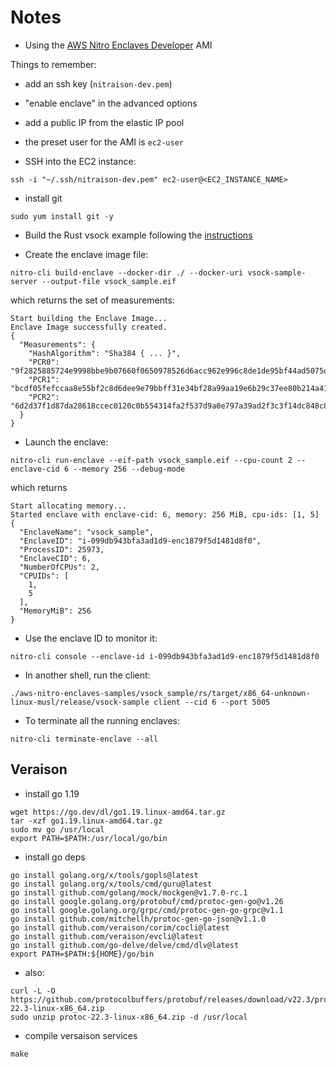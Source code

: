 # Notes

* Using the [AWS Nitro Enclaves Developer](https://aws.amazon.com/marketplace/pp/prodview-37z6ersmwouq2) AMI

Things to remember:
* add an ssh key (`nitraison-dev.pem`)
* "enable enclave" in the advanced options
* add a public IP from the elastic IP pool
* the preset user for the AMI is `ec2-user`

* SSH into the EC2 instance:
```shell
ssh -i "~/.ssh/nitraison-dev.pem" ec2-user@<EC2_INSTANCE_NAME>
```

* install git
```shell
sudo yum install git -y
```

* Build the Rust vsock example following the [instructions](https://docs.aws.amazon.com/enclaves/latest/user/developing-applications-linux.html)

* Create the enclave image file:
```shell
nitro-cli build-enclave --docker-dir ./ --docker-uri vsock-sample-server --output-file vsock_sample.eif
```
which returns the set of measurements:
```
Start building the Enclave Image...
Enclave Image successfully created.
{
  "Measurements": {
    "HashAlgorithm": "Sha384 { ... }",
    "PCR0": "9f2825885724e9998bbe9b07660f0650978526d6acc962e996c8de1de95bf44ad5075d9ade8ac78900c2536463acd8c3",
    "PCR1": "bcdf05fefccaa8e55bf2c8d6dee9e79bbff31e34bf28a99aa19e6b29c37ee80b214a414b7607236edf26fcb78654e63f",
    "PCR2": "6d2d37f1d87da28618ccec0120c0b554314fa2f537d9a0e797a39ad2f3c3f14dc848c8ee13a9f758f830e4b8c65d1724"
  }
}
```

* Launch the enclave:
```shell
nitro-cli run-enclave --eif-path vsock_sample.eif --cpu-count 2 --enclave-cid 6 --memory 256 --debug-mode
```
which returns
```
Start allocating memory...
Started enclave with enclave-cid: 6, memory: 256 MiB, cpu-ids: [1, 5]
{
  "EnclaveName": "vsock_sample",
  "EnclaveID": "i-099db943bfa3ad1d9-enc1879f5d1481d8f0",
  "ProcessID": 25973,
  "EnclaveCID": 6,
  "NumberOfCPUs": 2,
  "CPUIDs": [
    1,
    5
  ],
  "MemoryMiB": 256
}
```

* Use the enclave ID to monitor it:
```shell
nitro-cli console --enclave-id i-099db943bfa3ad1d9-enc1879f5d1481d8f0
```

* In another shell, run the client:
```shell
./aws-nitro-enclaves-samples/vsock_sample/rs/target/x86_64-unknown-linux-musl/release/vsock-sample client --cid 6 --port 5005
```

* To terminate all the running enclaves:
```shell
nitro-cli terminate-enclave --all
```

## Veraison

* install go 1.19
```shell
wget https://go.dev/dl/go1.19.linux-amd64.tar.gz
tar -xzf go1.19.linux-amd64.tar.gz
sudo mv go /usr/local
export PATH=$PATH:/usr/local/go/bin
```

* install go deps
```shell
go install golang.org/x/tools/gopls@latest
go install golang.org/x/tools/cmd/guru@latest
go install github.com/golang/mock/mockgen@v1.7.0-rc.1
go install google.golang.org/protobuf/cmd/protoc-gen-go@v1.26
go install google.golang.org/grpc/cmd/protoc-gen-go-grpc@v1.1
go install github.com/mitchellh/protoc-gen-go-json@v1.1.0
go install github.com/veraison/corim/cocli@latest
go install github.com/veraison/evcli@latest
go install github.com/go-delve/delve/cmd/dlv@latest
export PATH=$PATH:${HOME}/go/bin
```
* also:
```shell
curl -L -O https://github.com/protocolbuffers/protobuf/releases/download/v22.3/protoc-22.3-linux-x86_64.zip
sudo unzip protoc-22.3-linux-x86_64.zip -d /usr/local
```


* compile versaison services
```shell
make
```
